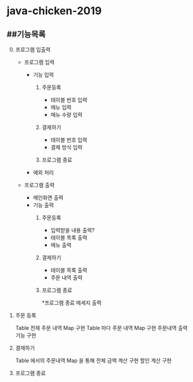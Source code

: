 # java-chicken-2019

##기능목록
-----
0. 프로그램 입출력
    * 프로그램 입력
        * 기능 입력
            1. 주문등록
                
                * 테이블 번호 입력
                * 메뉴 입력
                * 메뉴 수량 입력
                
            2. 결제하기
                    
                * 테이블 번호 입력
                * 결제 방식 입력
                    
            3. 프로그램 종료
         
         * 예외 처리
                
    * 프로그램 출력
        
        * 메인화면 출력
        * 기능 출력
            1. 주문등록
                         
                * 입력받을 내용 출력?   
                * 테이블 목록 출력
                * 메뉴 출력
                    
            2. 결제하기
                
                * 테이블 목록 출력
                * 주문 내역 출력
                
            3. 프로그램 종료
                
                *프로그램 종료 메세지 출력
                
    
1. 주문 등록

    Table 전체 주문 내역 Map 구현
    Table 마다 주문 내역 Map 구현
    주문내역 출력 기능 구현

2. 결제하기

    Table 에서의 주문내역 Map 을 통해 전체 금액 계산 구현
    할인 계산 구현

3. 프로그램 종료